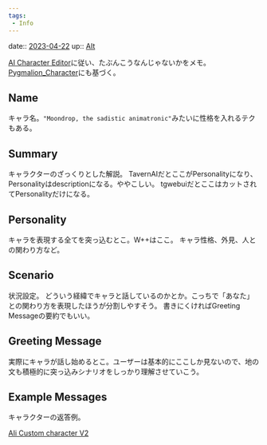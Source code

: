 ```yaml
---
tags:
 - Info
---
```


date:: [2023-04-22](/Daily_Note/2023-04-22.md)
up:: [AIt](../Bar/AI/AI_text.md)

[AI Character Editor](https://zoltanai.github.io/character-editor/)に従い、たぶんこうなんじゃないかをメモ。
[Pygmalion_Character](Pygmalion_Character.md)にも基づく。

## Name
キャラ名。`"Moondrop, the sadistic animatronic"`みたいに性格を入れるテクもある。

## Summary
キャラクターのざっくりとした解説。
TavernAIだとここがPersonalityになり、Personalityはdescriptionになる。ややこしい。
tgwebuiだとここはカットされてPersonalityだけになる。

## Personality
キャラを表現する全てを突っ込むとこ。W++はここ。
キャラ性格、外見、人との関わり方など。


## Scenario
状況設定。
どういう経緯でキャラと話しているのかとか。こっちで「あなた」との関わり方を表現したほうが分割しやすそう。
書きにくければGreeting Messageの要約でもいい。

## Greeting Message
実際にキャラが話し始めるとこ。ユーザーは基本的にここしか見ないので、地の文も積極的に突っ込みシナリオをしっかり理解させていこう。

## Example Messages
キャラクターの返答例。


[AIi Custom character V2](AIi%20Custom%20character%20V2.md)

